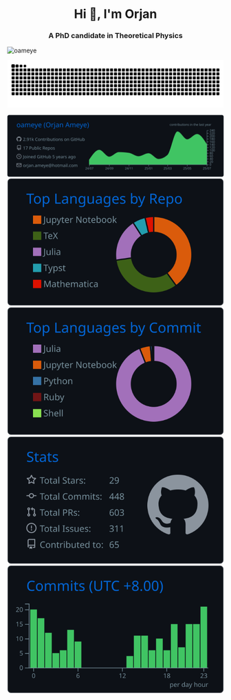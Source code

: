 <h1 align="center">Hi 👋, I'm Orjan</h1>
<h3 align="center">A PhD candidate in Theoretical Physics</h3>

<p align="left"> <img src="https://komarev.com/ghpvc/?username=oameye&label=Profile%20views&color=0e75b6&style=flat" alt="oameye" /> </p>
<picture>
  <source media="(prefers-color-scheme: dark)" srcset="https://raw.githubusercontent.com/oameye/oameye/output/github-contribution-grid-snake-dark.svg">
  <source media="(prefers-color-scheme: light)" srcset="https://raw.githubusercontent.com/oameye/oameye/output/github-contribution-grid-snake.svg">
  <img alt="github contribution grid snake animation" src="https://raw.githubusercontent.com/oameye/oameye/output/github-contribution-grid-snake.svg">
</picture>

[![](https://raw.githubusercontent.com/oameye/oameye/main/profile-summary-card-output/github_dark/0-profile-details.svg)](https://github.com/vn7n24fzkq/github-profile-summary-cards)
[![](https://raw.githubusercontent.com/oameye/oameye/main/profile-summary-card-output/github_dark/1-repos-per-language.svg)](https://github.com/vn7n24fzkq/github-profile-summary-cards) [![](https://raw.githubusercontent.com/oameye/oameye/main/profile-summary-card-output/github_dark/2-most-commit-language.svg)](https://github.com/vn7n24fzkq/github-profile-summary-cards)
[![](https://raw.githubusercontent.com/oameye/oameye/main/profile-summary-card-output/github_dark/3-stats.svg)](https://github.com/vn7n24fzkq/github-profile-summary-cards) [![](https://raw.githubusercontent.com/oameye/oameye/main/profile-summary-card-output/github_dark/4-productive-time.svg)](https://github.com/vn7n24fzkq/github-profile-summary-cards)
